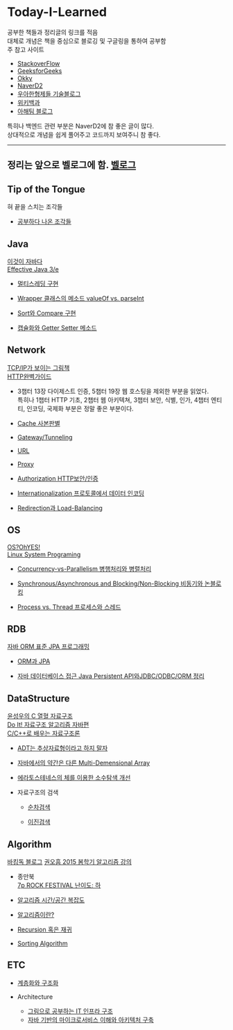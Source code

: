 # Today-I-Learned  
공부한 책들과 정리글의 링크를 적음  
대체로 개념은 책을 중심으로 블로깅 및 구글링을 통하여 공부함  
주 참고 사이트
  - [StackoverFlow](https://www.stackoverflow.com/)  
  - [GeeksforGeeks](https://www.geeksforgeeks.org/)  
  - [Okky](https://www.okky.kr/)  
  - [NaverD2](https://www.d2.naver.com/)  
  - [우아한형제들 기술블로그](https://woowabros.github.io/)  
  - [위키백과](https://www.wikipedia.org/)  
  - [아해팀 블로그](https://devahea.github.io/)  
  
특히나 백엔드 관련 부분은 NaverD2에 참 좋은 글이 많다.  
상대적으로 개념을 쉽게 풀어주고 코드까지 보여주니 참 좋다.

-------------------  
정리는 앞으로 벨로그에 함.
[벨로그](https://velog.io/@agugu95)
-------------------


## Tip of the Tongue 
혀 끝을 스치는 조각들  
- [공부하다 나온 조각들](https://github.com/Agugu95/Today-I-Learned/blob/master/ETC/%EA%B3%B5%EB%B6%80%ED%95%98%EB%8B%A4%ED%8C%81%ED%8C%81.md)  

## Java  
[이것이 자바다](http://www.yes24.com/Product/Goods/15651484?scode=032&OzSrank=1)  
[Effective Java 3/e](http://www.yes24.com/Product/Goods/65551284?Acode=101)  

- [멀티스레딩 구현](https://github.com/Agugu95/Today-I-Learned/blob/master/Java/Multi-Threading.md)  

- [Wrapper 클래스의 메소드 valueOf vs. parseInt](https://github.com/Agugu95/Today-I-Learned/tree/master/Java/ValueOf-ParseInt.md)  

- [Sort와 Compare 구현](https://github.com/Agugu95/Today-I-Learned/blob/master/Java/Comparator%20vs.%20Comparable.md)  

- [캡슐화와 Getter Setter 메소드](https://github.com/Agugu95/Today-I-Learned/blob/master/Java/GetterAndSetter.md)  


## Network  
[TCP/IP가 보이는 그림책](http://www.yes24.com/Product/Goods/73020774?Acode=101)    
[HTTP완벽가이드](http://www.yes24.com/Product/Goods/15381085?Acode=101)
- 3챕터 13장 다이제스트 인증, 5챕터 19장 웹 호스팅을 제외한 부분을 읽었다.  
특히나 1챕터 HTTP 기초, 2챕터 웹 아키텍쳐, 3챕터 보안, 식별, 인가, 4챕터 엔티티, 인코딩, 국제화 부분은 정말 좋은 부분이다.  

- [Cache 사본판별](https://github.com/Agugu95/Today-I-Learned/blob/master/Network/Caching.md)  

- [Gateway/Tunneling](https://github.com/Agugu95/Today-I-Learned/blob/master/Network/Gateway.md)  

- [URL](https://github.com/Agugu95/Today-I-Learned/blob/master/Network/URL.md)  

- [Proxy](https://github.com/Agugu95/Today-I-Learned/tree/master/Network/Proxy.md)  

- [Authorization HTTP보안/인증](https://github.com/Agugu95/Today-I-Learned/tree/master/Network/Authorization.md)  

- [Internationalization 프로토콜에서 데이터 인코딩](https://github.com/Agugu95/Today-I-Learned/tree/master/Network/Internationalization.md)  

- [Redirection과 Load-Balancing](https://github.com/Agugu95/Today-I-Learned/blob/master/Network/Redirection-and-LoadBalancing.md)  

## OS  
[OS?OhYES!](http://www.yes24.com/Product/Goods/3696547?Acode=101)  
[Linux System Programing](http://www.yes24.com/Product/Goods/15581782?Acode=101)  

- [Concurrency-vs-Parallelism 병행처리와 병렬처리](https://github.com/Agugu95/Today-I-Learned/blob/master/OS/Concurrence-vs-Parallel.md)  

- [Synchronous/Asynchronous and Blocking/Non-Blocking 비동기와 논블로킹](https://github.com/Agugu95/Today-I-Learned/blob/master/OS/SyncAndAsync.md)  

- [Process vs. Thread 프로세스와 스레드](https://github.com/Agugu95/Today-I-Learned/tree/master/OS/Process-Thread.md)  

## RDB  
[자바 ORM 표준 JPA 프로그래밍](http://www.yes24.com/Product/Goods/64988508?Acode=101)  

- [ORM과 JPA]()  

- [자바 데이터베이스 접근 Java Persistent API와JDBC/ODBC/ORM 정리](https://github.com/Agugu95/Today-I-Learned/blob/master/RDB/JDBC-ODBC-ORM.md)  

## DataStructure  
[윤성우의 C 열혈 자료구조](http://www.yes24.com/Product/Goods/6214396?Acode=101)  
[Do It! 자료구조 알고리즘 자바편](http://www.yes24.com/Product/Goods/60547893?Acode=101)  
[C/C++로 배우는 자료구조론](http://www.yes24.com/Product/Goods/1402199?scode=032&OzSrank=5)  

- [ADT는 추상자료형이라고 하지 말자](https://github.com/Agugu95/Today-I-Learned/blob/master/DataStructure/ADT.md)  

- [자바에서의 약간은 다른 Multi-Demensional Array](https://github.com/Agugu95/Today-I-Learned/blob/master/DataStructure/Multi-Dementinal-Array.md)  

- [에라토스테네스의 체를 이용한 소수탐색 개선](https://github.com/Agugu95/Today-I-Learned/blob/master/DataStructure/소수탐색개선.md)  


- 자료구조의 검색  
  - [순차검색](https://github.com/Agugu95/Today-I-Learned/blob/master/DataStructure/Searcing/Sequential-Search.md)    
  
  - [이진검색](https://github.com/Agugu95/Today-I-Learned/blob/master/DataStructure/Searchig/Binary-Search.md)  
  


## Algorithm  
[바킹독 블로그](https://blog.encrypted.gg/)
[권오흠 2015 봄학기 알고리즘 강의](https://www.youtube.com/watch?v=ln7AfppN7mY&list=PL52K_8WQO5oUuH06MLOrah4h05TZ4n38l)  


- 종만북  
[7p ROCK FESTIVAL 난이도: 하](https://github.com/Agugu95/Today-I-Learned/blob/master/Algorithm/%EC%A2%85%EB%A7%8C%EB%B6%81/FESTIVAL.md)   

- [알고리즘 시간/공간 복잡도](https://github.com/Agugu95/Today-I-Learned/blob/master/Algorithm/Algorithm-Complexity.md)  

- [알고리즘이란?](https://github.com/Agugu95/Today-I-Learned/blob/master/Algorithm/Algorithm.md)  

- [Recursion 혹은 재귀](https://github.com/Agugu95/Today-I-Learned/blob/master/Algorithm/Recursion.md)  

- [Sorting Algorithm](https://github.com/Agugu95/Today-I-Learned/blob/master/DataStructure/Sort/)  

## ETC  
- [계층화와 구조화](https://github.com/Agugu95/Today-I-Learned/blob/master/ETC/StructuredAndLayering.md)  

- Architecture
  - [그림으로 공부하는 IT 인프라 구조](http://www.yes24.com/Product/Goods/19041948?Acode=101)  
  - [자바 기반의 마이크로서비스 이해와 아키텍처 구축](http://www.yes24.com/Product/Goods/64988508?Acode=101)  
